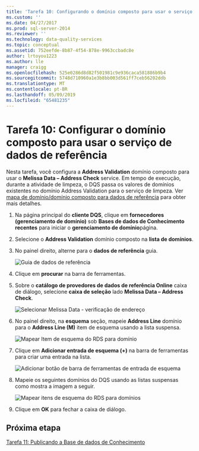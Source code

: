 ```yaml
---
title: 'Tarefa 10: Configurando o domínio composto para usar o serviço de dados de referência | Microsoft Docs'
ms.custom: ''
ms.date: 04/27/2017
ms.prod: sql-server-2014
ms.reviewer: ''
ms.technology: data-quality-services
ms.topic: conceptual
ms.assetid: 752eefde-8b87-4f54-878e-9963ccbadc8e
author: lrtoyou1223
ms.author: lle
manager: craigg
ms.openlocfilehash: 525e0286d8d82f501981c9e936caca581886b9b4
ms.sourcegitcommit: 5748d710960a1e3b8bb003d561ff7ceb56202ddb
ms.translationtype: MT
ms.contentlocale: pt-BR
ms.lasthandoff: 05/09/2019
ms.locfileid: "65481235"
---
```

# <a name="task-10-configuring-composite-domain-to-use-reference-data-service"></a>Tarefa 10: Configurar o domínio composto para usar o serviço de dados de referência
  Nesta tarefa, você configura a **Address Validation** domínio composto para usar o **Melissa Data – Address Check** service. Em tempo de execução, durante a atividade de limpeza, o DQS passa os valores de domínios existentes no domínio Address Validation para o serviço de limpeza. Ver [mapa de domínio/domínio composto para dados de referência](https://msdn.microsoft.com/library/hh213030.aspx) para obter mais detalhes.  
  
1.  Na página principal do **cliente DQS**, clique em **fornecedores (gerenciamento de domínio)** sob **Bases de dados de Conhecimento recentes** para iniciar o **gerenciamento de domínio**página.  
  
2.  Selecione o **Address Validation** domínio composto na **lista de domínios**.  
  
3.  No painel direito, alterne para o **dados de referência** guia.  
  
     ![Guia de dados de referência](../../2014/tutorials/media/et-configuringcdtouserds-01.jpg "guia dados de referência")  
  
4.  Clique em **procurar** na barra de ferramentas.  
  
5.  Sobre o **catálogo de provedores de dados de referência Online** caixa de diálogo, selecione **caixa de seleção** lado **Melissa Data – Address Check**.  
  
     ![Selecionar Melissa Data - verificação de endereço](../../2014/tutorials/media/et-configuringcdtouserds-02.jpg "selecionar Melissa Data - verificação de endereço")  
  
6.  No painel direito, na **esquema** seção, mapeie **Address Line** domínio para o **Address Line (M)** item de esquema usando a lista suspensa.  
  
     ![Mapear Item de esquema do RDS para domínio](../../2014/tutorials/media/et-configuringcdtouserds-03.jpg "mapear Item de esquema do RDS para domínio")  
  
7.  Clique em **Adicionar entrada de esquema (+)** na barra de ferramentas para criar uma entrada na lista.  
  
     ![Adicionar botão de barra de ferramentas de entrada de esquema](../../2014/tutorials/media/et-configuringcdtouserds-04.jpg "adicionar botão de barra de ferramentas de entrada de esquema")  
  
8.  Mapeie os seguintes domínios do DQS usando as listas suspensas como mostra a imagem a seguir.  
  
     ![Mapear itens de esquema do RDS para domínios](../../2014/tutorials/media/et-configuringcdtouserds-05.jpg "mapear itens de esquema do RDS para domínios")  
  
9. Clique em **OK** para fechar a caixa de diálogo.  
  
## <a name="next-step"></a>Próxima etapa  
 [Tarefa 11: Publicando a Base de dados de Conhecimento](../../2014/tutorials/task-11-publishing-the-knowledge-base.md)  
  
  

